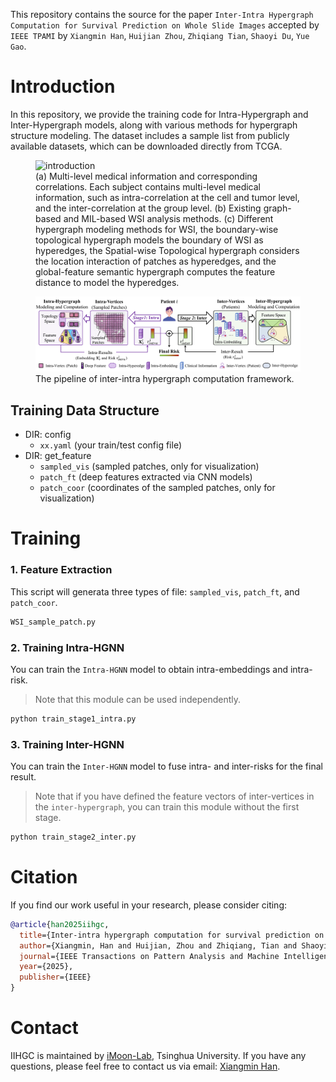 This repository contains the source for the paper `Inter-Intra Hypergraph Computation for Survival Prediction on Whole Slide Images` accepted by `IEEE TPAMI` by `Xiangmin Han`, `Huijian Zhou`, `Zhiqiang Tian`, `Shaoyi Du`, `Yue Gao`.

# Introduction  
In this repository, we provide the training code for Intra-Hypergraph and Inter-Hypergraph models, along with various methods for hypergraph structure modeling. The dataset includes a sample list from publicly available datasets, which can be downloaded directly from TCGA.

<figure>
  <img src="images/intro.png" alt="introduction">
  <figcaption>(a) Multi-level medical information and corresponding correlations. Each subject contains multi-level medical information, such as intra-correlation at the cell and tumor level, and the inter-correlation at the group level. (b) Existing graph-based and MIL-based WSI analysis methods. (c) Different hypergraph modeling methods for WSI, the boundary-wise topological hypergraph models the boundary of WSI as hyperedges, the Spatial-wise Topological hypergraph considers the location interaction of patches as hyperedges, and the global-feature semantic hypergraph computes the feature distance to model the hyperedges.</figcaption>
</figure>



<figure>
  <img src="images/pipiline.png" alt="pipeline">
  <figcaption>The pipeline of inter-intra hypergraph computation framework.</figcaption>
</figure>


## Training Data Structure  
- DIR: config
	- `xx.yaml` (your train/test config file)
- DIR: get_feature
	- `sampled_vis` (sampled patches, only for visualization)
	- `patch_ft` (deep features extracted via CNN models)
	- `patch_coor` (coordinates of the sampled patches, only for visualization)


# Training

### 1. Feature Extraction
This script will generata three types of file: `sampled_vis`, `patch_ft`, and `patch_coor`.
```bash
WSI_sample_patch.py
```

### 2. Training Intra-HGNN
You can train the `Intra-HGNN` model to obtain intra-embeddings and intra-risk. 
> Note that this module can be used independently.  
```bash  
python train_stage1_intra.py  
```

### 3. Training Inter-HGNN
You can train the `Inter-HGNN` model to fuse intra- and inter-risks for the final result. 
> Note that if you have defined the feature vectors of inter-vertices in the `inter-hypergraph`, you can train this module without the first stage.
```bash
python train_stage2_inter.py
```


# Citation
If you find our work useful in your research, please consider citing:
```bibtex
@article{han2025iihgc,
  title={Inter-intra hypergraph computation for survival prediction on whole slide images},
  author={Xiangmin, Han and Huijian, Zhou and Zhiqiang, Tian and Shaoyi, Du and Yue, Gao},
  journal={IEEE Transactions on Pattern Analysis and Machine Intelligence},
  year={2025},
  publisher={IEEE}
}
```

# Contact
IIHGC is maintained by [iMoon-Lab](http://moon-lab.tech/), Tsinghua University. If you have any questions, please feel free to contact us via email: [Xiangmin Han](mailto:simon.xmhan@gmail.com).
